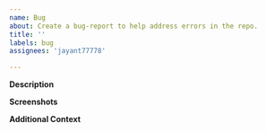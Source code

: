 ```yaml
---
name: Bug
about: Create a bug-report to help address errors in the repo.
title: ''
labels: bug
assignees: 'jayant77778'

---
```


**Description**

<!--A clear and concise description of what the bug is.-->

**Screenshots**

<!-- Please add a screenshot, if applicable.-->

**Additional Context**

<!-- Add any other context about the problem here.-->


